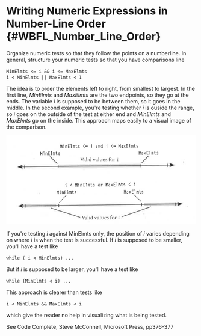 # Writing Numeric Expressions in Number-Line Order {#WBFL_Number_Line_Order}

Organize numeric tests so that they follow the points on a numberline. In general, structure your numeric tests so that you have comparisons line

~~~
MinElmts <= i && i <= MaxElmts
i < MinElmts || MaxElmts < 1
~~~

The idea is to order the elements left to right, from smallest to largest. In the first line, _MinElmts_ and _MaxElmts_ are the two endpoints, so they go at the ends. The variable _i_ is supposed to be between them, so it goes in the middle. In the second example, you're testing whether _i_ is ouside the range, so _i_ goes on the outside of the test at either end and _MinElmts_ and _MaxElmts_ go on the inside. This approach maps easily to a visual image of the comparison.

![](NumberLineVisualization.png)

If you're testing _i_ against MinElmts only, the position of _i_ varies depending on where _i_ is when the test is successful. If _i_ is supposed to be smaller, you'll have a test like

~~~
while ( i < MinElmts) ...
~~~

But if _i_ is supposed to be larger, you'll have a test like

~~~
while (MinElmts < i) ...
~~~

This approach is clearer than tests like

~~~
i < MinElmts && MaxElmts < i
~~~

which give the reader no help in visualizing what is being tested.

See Code Complete, Steve McConnell, Microsoft Press, pp376-377
